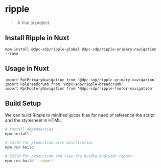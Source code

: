 # ripple

> A Vue.js project

## Install Ripple in Nuxt

`npm install @dpc-sdp/ripple-global @dpc-sdp/ripple-primary-navigation --save`

## Usage in Nuxt

```
import RplPrimaryNavigation from '@dpc-sdp/ripple-primary-navigation'
import RplBreadcrumb from '@dpc-sdp/ripple-breadcrumb'
import RplFooteryNavigation from '@dpc-sdp/ripple-footer-navigation'
```

## Build Setup

We can build Ripple to minified js/css files for need of reference the script and the stylesheet in HTML.
``` bash
# install dependencies
npm install

# build for production with minification
npm run build

# build for production and view the bundle analyzer report
npm run build --report
```
